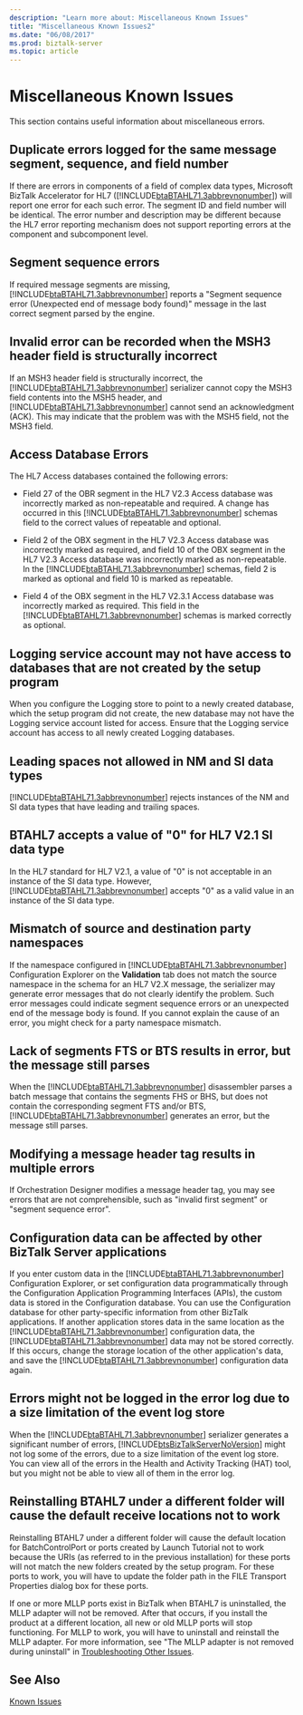 ```yaml
---
description: "Learn more about: Miscellaneous Known Issues"
title: "Miscellaneous Known Issues2"
ms.date: "06/08/2017"
ms.prod: biztalk-server
ms.topic: article
---
```

# Miscellaneous Known Issues
This section contains useful information about miscellaneous errors.  
  
## Duplicate errors logged for the same message segment, sequence, and field number  
 If there are errors in components of a field of complex data types, Microsoft BizTalk Accelerator for HL7 ([!INCLUDE[btaBTAHL71.3abbrevnonumber](../../includes/btabtahl71-3abbrevnonumber-md.md)]) will report one error for each such error. The segment ID and field number will be identical. The error number and description may be different because the HL7 error reporting mechanism does not support reporting errors at the component and subcomponent level.  
  
## Segment sequence errors  
 If required message segments are missing, [!INCLUDE[btaBTAHL71.3abbrevnonumber](../../includes/btabtahl71-3abbrevnonumber-md.md)] reports a "Segment sequence error (Unexpected end of message body found)" message in the last correct segment parsed by the engine.  
  
## Invalid error can be recorded when the MSH3 header field is structurally incorrect  
 If an MSH3 header field is structurally incorrect, the [!INCLUDE[btaBTAHL71.3abbrevnonumber](../../includes/btabtahl71-3abbrevnonumber-md.md)] serializer cannot copy the MSH3 field contents into the MSH5 header, and [!INCLUDE[btaBTAHL71.3abbrevnonumber](../../includes/btabtahl71-3abbrevnonumber-md.md)] cannot send an acknowledgment (ACK). This may indicate that the problem was with the MSH5 field, not the MSH3 field.  
  
## Access Database Errors  
 The HL7 Access databases contained the following errors:  
  
- Field 27 of the OBR segment in the HL7 V2.3 Access database was incorrectly marked as non-repeatable and required. A change has occurred in this [!INCLUDE[btaBTAHL71.3abbrevnonumber](../../includes/btabtahl71-3abbrevnonumber-md.md)] schemas field to the correct values of repeatable and optional.  
  
- Field 2 of the OBX segment in the HL7 V2.3 Access database was incorrectly marked as required, and field 10 of the OBX segment in the HL7 V2.3 Access database was incorrectly marked as non-repeatable. In the [!INCLUDE[btaBTAHL71.3abbrevnonumber](../../includes/btabtahl71-3abbrevnonumber-md.md)] schemas, field 2 is marked as optional and field 10 is marked as repeatable.  
  
- Field 4 of the OBX segment in the HL7 V2.3.1 Access database was incorrectly marked as required. This field in the [!INCLUDE[btaBTAHL71.3abbrevnonumber](../../includes/btabtahl71-3abbrevnonumber-md.md)] schemas is marked correctly as optional.  
  
## Logging service account may not have access to databases that are not created by the setup program  
 When you configure the Logging store to point to a newly created database, which the setup program did not create, the new database may not have the Logging service account listed for access. Ensure that the Logging service account has access to all newly created Logging databases.  
  
## Leading spaces not allowed in NM and SI data types  
 [!INCLUDE[btaBTAHL71.3abbrevnonumber](../../includes/btabtahl71-3abbrevnonumber-md.md)] rejects instances of the NM and SI data types that have leading and trailing spaces.  
  
## BTAHL7 accepts a value of "0" for HL7 V2.1 SI data type  
 In the HL7 standard for HL7 V2.1, a value of "0" is not acceptable in an instance of the SI data type. However, [!INCLUDE[btaBTAHL71.3abbrevnonumber](../../includes/btabtahl71-3abbrevnonumber-md.md)] accepts "0" as a valid value in an instance of the SI data type.  
  
## Mismatch of source and destination party namespaces  
 If the namespace configured in [!INCLUDE[btaBTAHL71.3abbrevnonumber](../../includes/btabtahl71-3abbrevnonumber-md.md)] Configuration Explorer on the **Validation** tab does not match the source namespace in the schema for an HL7 V2.X message, the serializer may generate error messages that do not clearly identify the problem. Such error messages could indicate segment sequence errors or an unexpected end of the message body is found. If you cannot explain the cause of an error, you might check for a party namespace mismatch.  
  
## Lack of segments FTS or BTS results in error, but the message still parses  
 When the [!INCLUDE[btaBTAHL71.3abbrevnonumber](../../includes/btabtahl71-3abbrevnonumber-md.md)] disassembler parses a batch message that contains the segments FHS or BHS, but does not contain the corresponding segment FTS and/or BTS, [!INCLUDE[btaBTAHL71.3abbrevnonumber](../../includes/btabtahl71-3abbrevnonumber-md.md)] generates an error, but the message still parses.  
  
## Modifying a message header tag results in multiple errors  
 If Orchestration Designer modifies a message header tag, you may see errors that are not comprehensible, such as "invalid first segment" or "segment sequence error".  
  
## Configuration data can be affected by other BizTalk Server applications  
 If you enter custom data in the [!INCLUDE[btaBTAHL71.3abbrevnonumber](../../includes/btabtahl71-3abbrevnonumber-md.md)] Configuration Explorer, or set configuration data programmatically through the Configuration Application Programming Interfaces (APIs), the custom data is stored in the Configuration database.  You can use the Configuration database for other party-specific information from other BizTalk applications. If another application stores data in the same location as the [!INCLUDE[btaBTAHL71.3abbrevnonumber](../../includes/btabtahl71-3abbrevnonumber-md.md)] configuration data, the [!INCLUDE[btaBTAHL71.3abbrevnonumber](../../includes/btabtahl71-3abbrevnonumber-md.md)] data may not be stored correctly. If this occurs, change the storage location of the other application's data, and save the [!INCLUDE[btaBTAHL71.3abbrevnonumber](../../includes/btabtahl71-3abbrevnonumber-md.md)] configuration data again.  
  
## Errors might not be logged in the error log due to a size limitation of the event log store  
 When the [!INCLUDE[btaBTAHL71.3abbrevnonumber](../../includes/btabtahl71-3abbrevnonumber-md.md)] serializer generates a significant number of errors, [!INCLUDE[btsBizTalkServerNoVersion](../../includes/btsbiztalkservernoversion-md.md)] might not log some of the errors, due to a size limitation of the event log store. You can view all of the errors in the Health and Activity Tracking (HAT) tool, but you might not be able to view all of them in the error log.  
  
## Reinstalling BTAHL7 under a different folder will cause the default receive locations not to work  
 Reinstalling BTAHL7 under a different folder will cause the default location for BatchControlPort or ports created by Launch Tutorial not to work because the URIs (as referred to in the previous installation) for these ports will not match the new folders created by the setup program. For these ports to work, you will have to update the folder path in the FILE Transport Properties dialog box for these ports.  
  
 If one or more MLLP ports exist in BizTalk when BTAHL7 is uninstalled, the MLLP adapter will not be removed. After that occurs, if you install the product at a different location, all new or old MLLP ports will stop functioning. For MLLP to work, you will have to uninstall and reinstall the MLLP adapter. For more information, see "The MLLP adapter is not removed during uninstall" in [Troubleshooting Other Issues](../../adapters-and-accelerators/accelerator-hl7/troubleshooting-other-issues.md).  
  
## See Also  
 [Known Issues](../../adapters-and-accelerators/accelerator-hl7/known-issues1.md)
